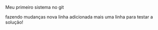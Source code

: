 Meu primeiro sistema no git

fazendo mudanças
nova linha adicionada
mais uma linha para testar a solução!